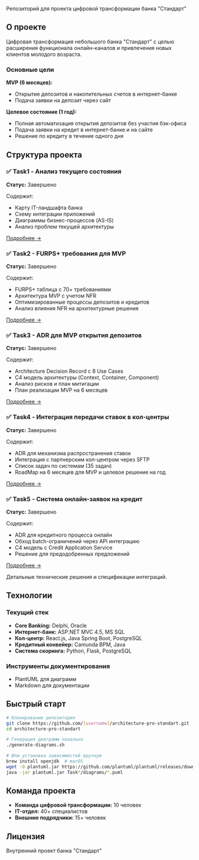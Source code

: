 Репозиторий для проекта цифровой трансформации банка "Стандарт"

## О проекте

Цифровая трансформация небольшого банка "Стандарт" с целью расширения функционала онлайн-каналов и привлечения новых клиентов молодого возраста.

### Основные цели

**MVP (6 месяцев):**
- Открытие депозитов и накопительных счетов в интернет-банке
- Подача заявки на депозит через сайт

**Целевое состояние (1 год):**
- Полная автоматизация открытия депозитов без участия бэк-офиса
- Подача заявки на кредит в интернет-банке и на сайте
- Решение по кредиту в течение одного дня

## Структура проекта

### ✅ Task1 - Анализ текущего состояния
**Статус:** Завершено

Содержит:
- Карту IT-ландшафта банка
- Схему интеграции приложений
- Диаграммы бизнес-процессов (AS-IS)
- Анализ проблем текущей архитектуры

[Подробнее →](Task1/README.md)

### ✅ Task2 - FURPS+ требования для MVP
**Статус:** Завершено

Содержит:
- FURPS+ таблица с 70+ требованиями
- Архитектура MVP с учетом NFR
- Оптимизированные процессы депозитов и кредитов
- Анализ влияния NFR на архитектурные решения

[Подробнее →](Task2/README.md)

### ✅ Task3 - ADR для MVP открытия депозитов
**Статус:** Завершено

Содержит:
- Architecture Decision Record с 8 Use Cases
- C4 модель архитектуры (Context, Container, Component)
- Анализ рисков и план митигации
- План реализации MVP на 6 месяцев

[Подробнее →](Task3/README.md)

### ✅ Task4 - Интеграция передачи ставок в кол-центры
**Статус:** Завершено

Содержит:
- ADR для механизма распространения ставок
- Интеграция с партнерским кол-центром через SFTP
- Список задач по системам (35 задач)
- RoadMap на 6 месяцев для MVP и целевое решение на год

[Подробнее →](Task4/README.md)

### ✅ Task5 - Система онлайн-заявок на кредит
**Статус:** Завершено

Содержит:
- ADR для кредитного процесса онлайн
- Обход batch-ограничений через API интеграцию
- C4 модель с Credit Application Service
- Решение для предодобренных предложений

[Подробнее →](Task5/README.md)

Детальные технические решения и спецификации интеграций.

## Технологии

### Текущий стек
- **Core Banking:** Delphi, Oracle
- **Интернет-банк:** ASP.NET MVC 4.5, MS SQL
- **Кол-центр:** React.js, Java Spring Boot, PostgreSQL
- **Кредитный конвейер:** Camunda BPM, Java
- **Система скоринга:** Python, Flask, PostgreSQL

### Инструменты документирования
- PlantUML для диаграмм
- Markdown для документации

## Быстрый старт

```bash
# Клонирование репозитория
git clone https://github.com/[username]/architecture-pro-standart.git
cd architecture-pro-standart

# Генерация диаграмм локально
./generate-diagrams.sh

# Или установка зависимостей вручную
brew install openjdk  # macOS
wget -O plantuml.jar https://github.com/plantuml/plantuml/releases/download/v1.2024.3/plantuml-1.2024.3.jar
java -jar plantuml.jar Task*/diagrams/*.puml
```

## Команда проекта

- **Команда цифровой трансформации:** 10 человек
- **IT-отдел:** 40+ специалистов
- **Внешние подрядчики:** 15+ человек

## Лицензия

Внутренний проект банка "Стандарт"
